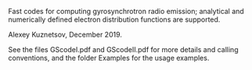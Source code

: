 Fast codes for computing gyrosynchrotron radio emission; analytical and numerically defined electron distribution functions are supported.

Alexey Kuznetsov, December 2019.

See the files GScodeI.pdf and GScodeII.pdf for more details and calling conventions, and the folder Examples for the usage examples.
